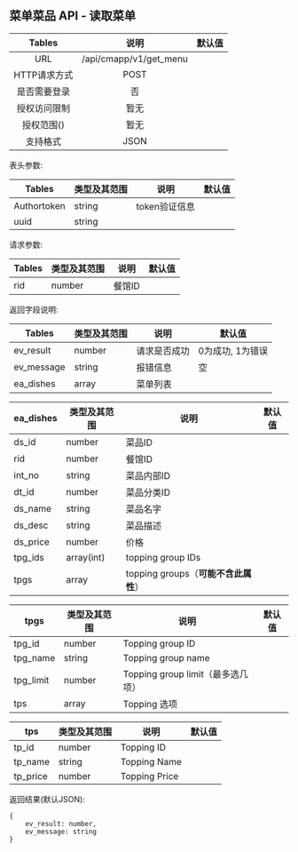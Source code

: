 ## 菜单菜品 API - 读取菜单

|  Tables  |           说明            | 默认值  |
| :------: | :---------------------: | :--: |
|   URL    | /api/cmapp/v1/get_menu |      |
| HTTP请求方式 |          POST           |      |
|  是否需要登录  |            否            |      |
|  授权访问限制  |           暂无            |      |
|  授权范围()  |           暂无            |      |
|   支持格式   |          JSON           |      |

表头参数:

| Tables      | 类型及其范围 | 说明        | 默认值  |
| ----------- | ------ | --------- | ---- |
| Authortoken | string | token验证信息 |      |
| uuid | string |  |      |


请求参数:

| Tables  | 类型及其范围 | 说明     | 默认值  |
| ------- | ------ | ------ | ---- |
| rid     | number | 餐馆ID   |      |


返回字段说明:

| Tables     | 类型及其范围 | 说明     | 默认值        |
| ---------- | ------ | ------ | ---------- |
| ev_result  | number | 请求是否成功 | 0为成功, 1为错误 |
| ev_message | string | 报错信息   | 空          |
| ea_dishes | array | 菜单列表   |           |


| ea_dishes     | 类型及其范围 | 说明     | 默认值        |
| ---------- | ------ | ------ | ---------- |
| ds_id     | number | 菜品ID  |    |
| rid     | number | 餐馆ID   |      |
| int_no  | string | 菜品内部ID |      |
| dt_id   | number | 菜品分类ID |      |
| ds_name | string | 菜品名字   |      |
| ds_desc | string | 菜品描述   |      |
| ds_price   | number | 价格     |      |
| tpg_ids   | array(int) | topping group IDs    |      |
| tpgs   | array | topping groups（**可能不含此属性**）    |      |

| tpgs  | 类型及其范围 | 说明     | 默认值  |
| ------- | ------ | ------ | ---- |
| tpg_id     | number | Topping group ID   |    |
| tpg_name     | string | Topping group name   |    |
| tpg_limit     | number | Topping group limit（最多选几项）  |    |
| tps     | array | Topping 选项  |    |

| tps  | 类型及其范围 | 说明     | 默认值  |
| ------- | ------ | ------ | ---- |
| tp_id     | number | Topping ID   |    |
| tp_name     | string | Topping Name   |    |
| tp_price     | number | Topping Price   |    |


返回结果(默认JSON):

```
{
    ev_result: number,
    ev_message: string
}
```

